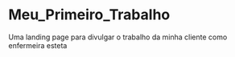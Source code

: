 # Meu_Primeiro_Trabalho
 Uma landing page para divulgar o trabalho da minha cliente como enfermeira esteta
